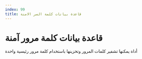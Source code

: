 ```yaml
---
index: 99
title: قاعدة بيانات كلمة السر الامنة
---
```

# قاعدة بيانات كلمة مرور آمنة

أداة يمكنها تشفير كلمات المرور وتخزينها باستخدام كلمة مرور رئيسية واحدة
